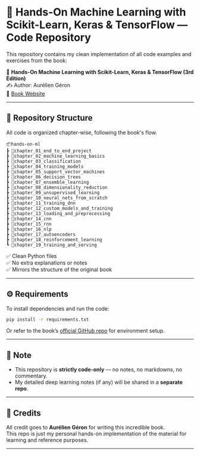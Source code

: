 # 🤖 Hands-On Machine Learning with Scikit-Learn, Keras & TensorFlow — Code Repository

This repository contains my clean implementation of all code examples and exercises from the book:

📘 **Hands-On Machine Learning with Scikit-Learn, Keras & TensorFlow (3rd Edition)**  
✍️ Author: Aurélien Géron  
🔗 [Book Website](https://homl.info/)

---

## 📁 Repository Structure

All code is organized chapter-wise, following the book's flow.

```
📦hands-on-ml
┣ 📂chapter_01_end_to_end_project
┣ 📂chapter_02_machine_learning_basics
┣ 📂chapter_03_classification
┣ 📂chapter_04_training_models
┣ 📂chapter_05_support_vector_machines
┣ 📂chapter_06_decision_trees
┣ 📂chapter_07_ensemble_learning
┣ 📂chapter_08_dimensionality_reduction
┣ 📂chapter_09_unsupervised_learning
┣ 📂chapter_10_neural_nets_from_scratch
┣ 📂chapter_11_training_dnn
┣ 📂chapter_12_custom_models_and_training
┣ 📂chapter_13_loading_and_preprocessing
┣ 📂chapter_14_cnn
┣ 📂chapter_15_rnn
┣ 📂chapter_16_nlp
┣ 📂chapter_17_autoencoders
┣ 📂chapter_18_reinforcement_learning
┗ 📂chapter_19_training_and_serving
```

✅ Clean Python files  
✅ No extra explanations or notes  
✅ Mirrors the structure of the original book  

---

## ⚙️ Requirements

To install dependencies and run the code:

```bash
pip install -r requirements.txt
```

Or refer to the book’s [official GitHub repo](https://github.com/ageron/handson-ml3) for environment setup.

---

## 📌 Note

- This repository is **strictly code-only** — no notes, no markdowns, no commentary.
- My detailed deep learning notes (if any) will be shared in a **separate repo**.

---

## 🙌 Credits

All credit goes to **Aurélien Géron** for writing this incredible book.  
This repo is just my personal hands-on implementation of the material for learning and reference purposes.

---
